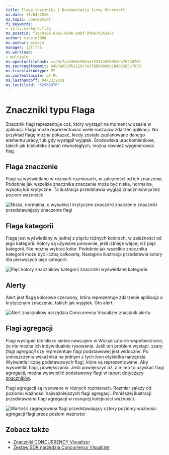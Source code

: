 ```yaml
---
title: Flaga znaczniki | Dokumentacja firmy Microsoft
ms.date: 11/04/2016
ms.topic: conceptual
f1_keywords:
- vs.cv.markers.flag
ms.assetid: f3ec919e-63e5-484b-adbf-8f0e79342e75
author: mikejo5000
ms.author: mikejo
manager: jillfra
ms.workload:
- multiple
ms.openlocfilehash: ccc0c7aa3386e906ad13331a596953db70240701
ms.sourcegitcommit: 94b3a052fb1229c7e7f8804b09c1d403385c7630
ms.translationtype: MT
ms.contentlocale: pl-PL
ms.lasthandoff: 04/23/2019
ms.locfileid: "62969970"
---
```

# <a name="flag-markers"></a>Znaczniki typu Flaga
Znacznik flagi reprezentuje coś, który wystąpił na moment w czasie w aplikacji. Flaga może reprezentować wiele rodzajów zdarzeń aplikacji. Na przykład flagę można pokazać, kiedy zostało zaplanowane danego elementu pracy, lub gdy wystąpił wyjątek. Środowiska uruchomieniowe, takich jak biblioteka zadań równoległych, można również wygenerować flag.

## <a name="flag-importance"></a>Flaga znaczenie
 Flagi są wyświetlane w różnych rozmiarach, w zależności od ich znaczenia. Podobnie jak wszelkie znacznika znaczenie może być niska, normalna, wysoką lub krytyczne.  Ta ilustracja przedstawia wygląd znaczników przez poziom ważności:

 ![Niska, normalna, o wysokiej i krytyczne znaczniki znaczenie](../profiling/media/cvmarkerimportance.png "CVMarkerImportance") znaczniki przedstawiający znaczenie flagi

## <a name="flag-category"></a>Flaga kategorii
 Flaga jest wyświetlany w jednej z pięciu różnych kolorach, w zależności od jego kategorii. Kolory są używane ponownie, jeśli istnieje więcej niż pięć kategorii. Nie można wybrać kolor. Podobnie jak wszelkie znacznika kategorii może być liczbą całkowitą. Następna ilustracja przedstawia kolory dla pierwszych pięć kategorii.

 ![Pięć kolory znaczników kategorii](../profiling/media/cvmarkercategory.png "CVMarkerCategory") znaczniki wyświetlane kategorie

## <a name="alerts"></a>Alerty
 Alert jest flagę kolorowe czerwony, która reprezentuje zdarzenie aplikacja o krytycznym znaczeniu, takich jak wyjątek.  Oto alert:

 ![Alert znaczników narzędzia Concurrency Visualizer](../profiling/media/cvmarkeralert.png "CVMarkerAlert") znacznik alertu

## <a name="aggregation-flags"></a>Flagi agregacji
 Flagi wystąpić tak blisko siebie nawzajem w Wizualizatorze współbieżności, że nie można ich indywidualnie rysowania. Jeśli ten problem wystąpi, szary *flagi agregacji* czy reprezentuje flagi podstawowej jest widoczne. Po umieszczeniu wskaźnika na jednym z tych ikon etykietka narzędzia Wyświetla liczbę podstawowych flagi, które są reprezentowane. Aby wyświetlić flagi, powiększania. Jeśli powiększyć aż, a mimo to uzyskać flagi agregacji, można wyświetlić podstawowy flagi w [raport dotyczący znaczników](../profiling/markers-report.md).

 Flagi agregacji są rysowane w różnych rozmiarach. Rozmiar zależy od poziomu ważności najważniejszych flagi agregacji. Poniższej ilustracji przedstawiono flagi agregacji w rosnącej kolejności ważności.

 ![Wartość zagregowana flagi przedstawiający cztery poziomy ważności](../profiling/media/cvmarkeraggregate.png "CVMarkerAggregate") agregacji flagi przez poziom ważności

## <a name="see-also"></a>Zobacz także
- [Znaczniki CONCURRENCY Visualizer](../profiling/concurrency-visualizer-markers.md)
- [Zestaw SDK narzędzia Concurrency Visualizer](../profiling/concurrency-visualizer-sdk.md)